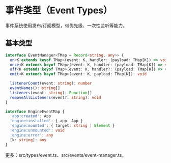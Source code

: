 # 事件类型（Event Types）

事件系统使用发布/订阅模型，带优先级、一次性监听等能力。

## 基本类型

```ts
interface EventManager<TMap = Record<string, any>> {
  on<K extends keyof TMap>(event: K, handler: (payload: TMap[K]) => void, priority?: number): void
  once<K extends keyof TMap>(event: K, handler: (payload: TMap[K]) => void, priority?: number): void
  off<K extends keyof TMap>(event: K, handler?: (payload: TMap[K]) => void): void
  emit<K extends keyof TMap>(event: K, payload: TMap[K]): void

  listenerCount(event: string): number
  eventNames(): string[]
  listeners(event: string): Function[]
  removeAllListeners(event?: string): void
}
```

```ts
interface EngineEventMap {
  'app:created': App
  'engine:installed': { app: App }
  'engine:mounted': { target: string | Element }
  'engine:unmounted': void
  'engine:error': any
  [k: string]: any
}
```

更多：src/types/event.ts、src/events/event-manager.ts。
